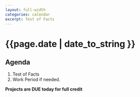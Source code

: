 ```yaml
---
layout: full-width
categories: calendar
excerpt: Test of Facts
---
```

# {{page.date | date_to_string }} #

## Agenda ##
1.  Test of Facts
2.  Work Period if needed.

**Projects are DUE today for full credit**


